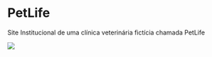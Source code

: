 <h1>PetLife</h1>

<p>Site Institucional de uma clínica veterinária fictícia chamada PetLife</p>

<img src="https://github.com/Arthur-ceap/PetLife/assets/134240080/6024b244-0d9d-4d97-be02-7c58a8ffa848"></img>
